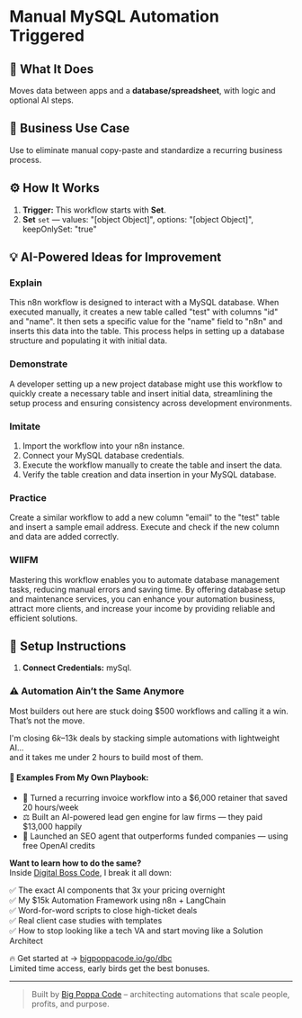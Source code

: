 # Manual MySQL Automation Triggered
  ## 🚀 What It Does
  Moves data between apps and a **database/spreadsheet**, with logic and optional AI steps.
  
  ## 💼 Business Use Case
  Use to eliminate manual copy-paste and standardize a recurring business process.
  
  ## ⚙️ How It Works
  1. **Trigger:** This workflow starts with **Set**.
  2. **Set** `set` — values: "[object Object]", options: "[object Object]", keepOnlySet: "true"
  
  ## 💡 AI-Powered Ideas for Improvement
  ### Explain
This n8n workflow is designed to interact with a MySQL database. When executed manually, it creates a new table called "test" with columns "id" and "name". It then sets a specific value for the "name" field to "n8n" and inserts this data into the table. This process helps in setting up a database structure and populating it with initial data.

### Demonstrate
A developer setting up a new project database might use this workflow to quickly create a necessary table and insert initial data, streamlining the setup process and ensuring consistency across development environments.

### Imitate
1. Import the workflow into your n8n instance.
2. Connect your MySQL database credentials.
3. Execute the workflow manually to create the table and insert the data.
4. Verify the table creation and data insertion in your MySQL database.

### Practice
Create a similar workflow to add a new column "email" to the "test" table and insert a sample email address. Execute and check if the new column and data are added correctly.

### WIIFM
Mastering this workflow enables you to automate database management tasks, reducing manual errors and saving time. By offering database setup and maintenance services, you can enhance your automation business, attract more clients, and increase your income by providing reliable and efficient solutions.
  
  ## 🔧 Setup Instructions
  1. **Connect Credentials:** mySql.
  
### ⚠️ Automation Ain’t the Same Anymore

Most builders out here are stuck doing $500 workflows and calling it a win.  
That’s not the move.  

I'm closing $6k–$13k deals by stacking simple automations with lightweight AI...  
and it takes me under 2 hours to build most of them.

#### 🧠 Examples From My Own Playbook:
- 🔁 Turned a recurring invoice workflow into a $6,000 retainer that saved 20 hours/week  
- ⚖️ Built an AI-powered lead gen engine for law firms — they paid $13,000 happily  
- 🚀 Launched an SEO agent that outperforms funded companies — using free OpenAI credits  

**Want to learn how to do the same?**  
Inside [Digital Boss Code](https://bigpoppacode.io/go/dbc), I break it all down:

✅ The exact AI components that 3x your pricing overnight  
✅ My $15k Automation Framework using n8n + LangChain  
✅ Word-for-word scripts to close high-ticket deals  
✅ Real client case studies with templates  
✅ How to stop looking like a tech VA and start moving like a Solution Architect  

🔥 Get started at → [bigpoppacode.io/go/dbc](https://bigpoppacode.io/go/dbc)  
Limited time access, early birds get the best bonuses.

---
> Built by [Big Poppa Code](https://bigpoppacode.io) – architecting automations that scale people, profits, and purpose.
  